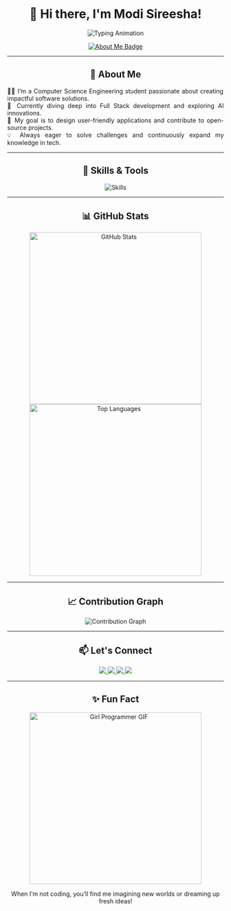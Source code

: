 <h1 align="center">👋 Hi there, I'm Modi Sireesha!</h1>

<p align="center">
  <img src="https://readme-typing-svg.herokuapp.com?color=%23A445B2&size=28&center=true&vCenter=true&width=600&lines=Full+Stack+Developer;AI+Enthusiast;Prompt+Engineer;Open+Source+Contributor" alt="Typing Animation">
</p>

<p align="center">
  <a href="https://modisireesha-portfolio.vercel.app/" target="_blank">
    <img src="https://img.shields.io/badge/About%20Me-Visit%20Here-green?style=for-the-badge&logo=portfolio" alt="About Me Badge">
  </a>
</p>

---

<h2 align="center">🌟 About Me</h2>

<p align="justify">
  👩‍💻 I’m a Computer Science Engineering student passionate about creating impactful software solutions.<br>
  🌱 Currently diving deep into Full Stack development and exploring AI innovations.<br>
  🎯 My goal is to design user-friendly applications and contribute to open-source projects.<br>
  💡 Always eager to solve challenges and continuously expand my knowledge in tech.
</p>

---

<h2 align="center">🚀 Skills & Tools</h2>

<div align="center">
  <img src="https://skillicons.dev/icons?i=html,css,js,ts,angular,nodejs,java,python,spring,mysql,mongodb,sqlite,aws,postman&perline=7" alt="Skills">
</div>

---

<h2 align="center">📊 GitHub Stats</h2>

<div align="center">
  <img src="https://github-readme-stats.vercel.app/api?username=sireesha0904&show_icons=true&theme=radical&hide_title=true" alt="GitHub Stats" width="400">
  <img src="https://github-readme-stats.vercel.app/api/top-langs/?username=sireesha0904&layout=compact&theme=radical" alt="Top Languages" width="400">
</div>

---

<h2 align="center">📈 Contribution Graph</h2>

<div align="center">
  <img src="https://github-readme-activity-graph.vercel.app/graph?username=sireesha0904&theme=react-dark&bg_color=0D1117&color=A445B2&line=FF5733&point=FFFFFF" alt="Contribution Graph">
</div>

---

<h2 align="center">📫 Let's Connect</h2>

<p align="center">
  <a href="https://twitter.com/_sireeshamodi_" target="_blank">
    <img src="https://img.shields.io/badge/Twitter-@_sireeshamodi_-1DA1F2?style=for-the-badge&logo=twitter">
  </a>
  <a href="https://instagram.com/sireesha_modi" target="_blank">
    <img src="https://img.shields.io/badge/Instagram-@sireesha_modi-E4405F?style=for-the-badge&logo=instagram">
  </a>
  <a href="mailto:modisireesha09@gmail.com">
    <img src="https://img.shields.io/badge/Email-modisireesha09%40gmail.com-red?style=for-the-badge&logo=gmail">
  </a>
  <a href="https://www.linkedin.com/in/modi-sireesha-63ba47279/" target="_blank">
    <img src="https://img.shields.io/badge/LinkedIn-Connect-blue?style=for-the-badge&logo=linkedin">
  </a>
</p>

---

<h2 align="center">✨ Fun Fact</h2>

<div align="center">
  <img src="https://media.giphy.com/media/Ju7lRPhC4bH2A/giphy.gif" alt="Girl Programmer GIF" width="400">
</div>

<p align="center">
  When I’m not coding, you’ll find me imagining new worlds or dreaming up fresh ideas!
</p>
